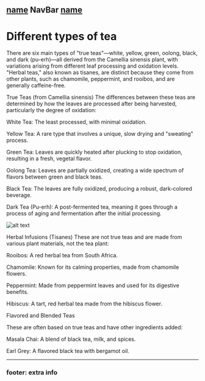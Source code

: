 [name](README.md) **NavBar** [name](url)
----

# Different types of tea
There are six main types of "true teas"—white, yellow, green, oolong, black, and dark (pu-erh)—all derived from the Camellia sinensis plant, with variations arising from different leaf processing and oxidation levels. "Herbal teas," also known as tisanes, are distinct because they come from other plants, such as chamomile, peppermint, and rooibos, and are generally caffeine-free.  

True Teas (from Camellia sinensis) The differences between these teas are determined by how the leaves are processed after being harvested, particularly the degree of oxidation: 

White Tea: The least processed, with minimal oxidation. 

Yellow Tea: A rare type that involves a unique, slow drying and "sweating" process. 

Green Tea: Leaves are quickly heated after plucking to stop oxidation, resulting in a fresh, vegetal flavor. 

Oolong Tea: Leaves are partially oxidized, creating a wide spectrum of flavors between green and black teas. 

Black Tea: The leaves are fully oxidized, producing a robust, dark-colored beverage. 

Dark Tea (Pu-erh): A post-fermented tea, meaning it goes through a process of aging and fermentation after the initial processing. 

![alt text](https://scontent-lga3-3.xx.fbcdn.net/v/t1.6435-9/97086757_2676264062609280_1092337563512864768_n.png?stp=dst-png_s720x720&_nc_cat=106&ccb=1-7&_nc_sid=127cfc&_nc_ohc=g6oCresWTokQ7kNvwENYSmy&_nc_oc=Adk5Tbz6x0D_lDf30JUTiHj5NYEwkVourHN9GSheYEu9ZpCgz2R3UDGnLol0CGukuks&_nc_zt=23&_nc_ht=scontent-lga3-3.xx&_nc_gid=I24fq18gZeIV5nP7bEk0cw&oh=00_AfYqgN86Wpr4-qNPZtz3EZHXuECB7mpToQi-rThD8qiotA&oe=6903378E)

Herbal Infusions (Tisanes) These are not true teas and are made from various plant materials, not the tea plant: 

Rooibos: A red herbal tea from South Africa. 

Chamomile: Known for its calming properties, made from chamomile flowers. 

Peppermint: Made from peppermint leaves and used for its digestive benefits. 

Hibiscus: A tart, red herbal tea made from the hibiscus flower. 

Flavored and Blended Teas




These are often based on true teas and have other ingredients added: 

Masala Chai: A blend of black tea, milk, and spices.

Earl Grey: A flavored black tea with bergamot oil.

---- 

### footer: extra info
